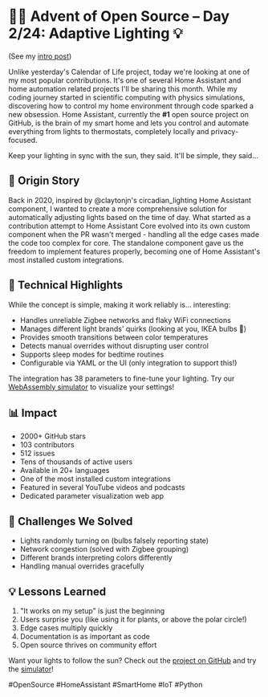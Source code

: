 # 🎄🎁 Advent of Open Source – Day 2/24: Adaptive Lighting 💡

(See my [intro post](https://www.linkedin.com/posts/basnijholt_advent-of-open-source-celebrating-activity-7269075513002909697-M89J))

Unlike yesterday's Calendar of Life project, today we're looking at one of my most popular contributions. It's one of several Home Assistant and home automation related projects I'll be sharing this month. While my coding journey started in scientific computing with physics simulations, discovering how to control my home environment through code sparked a new obsession. Home Assistant, currently the **#1** open source project on GitHub, is the brain of my smart home and lets you control and automate everything from lights to thermostats, completely locally and privacy-focused.

Keep your lighting in sync with the sun, they said. It'll be simple, they said...

## 📖 Origin Story
Back in 2020, inspired by @claytonjn's circadian_lighting Home Assistant component, I wanted to create a more comprehensive solution for automatically adjusting lights based on the time of day. What started as a contribution attempt to Home Assistant Core evolved into its own custom component when the PR wasn't merged - handling all the edge cases made the code too complex for core. The standalone component gave us the freedom to implement features properly, becoming one of Home Assistant's most installed custom integrations.

## 🔧 Technical Highlights
While the concept is simple, making it work reliably is... interesting:
* Handles unreliable Zigbee networks and flaky WiFi connections
* Manages different light brands' quirks (looking at you, IKEA bulbs 👀)
* Provides smooth transitions between color temperatures
* Detects manual overrides without disrupting user control
* Supports sleep modes for bedtime routines
* Configurable via YAML or the UI (only integration to support this!)

The integration has 38 parameters to fine-tune your lighting. Try our [WebAssembly simulator](https://basnijholt.github.io/adaptive-lighting/) to visualize your settings!

## 📊 Impact
* 2000+ GitHub stars
* 103 contributors
* 512 issues
* Tens of thousands of active users
* Available in 20+ languages
* One of the most installed custom integrations
* Featured in several YouTube videos and podcasts
* Dedicated parameter visualization web app

## 🎯 Challenges We Solved
* Lights randomly turning on (bulbs falsely reporting state)
* Network congestion (solved with Zigbee grouping)
* Different brands interpreting colors differently
* Handling manual overrides gracefully

## 💡 Lessons Learned
1. "It works on my setup" is just the beginning
2. Users surprise you (like using it for plants, or above the polar circle!)
3. Edge cases multiply quickly
4. Documentation is as important as code
5. Open source thrives on community effort

Want your lights to follow the sun? Check out the [project on GitHub](https://github.com/basnijholt/adaptive-lighting) and try the [simulator](https://basnijholt.github.io/adaptive-lighting/)!

#OpenSource #HomeAssistant #SmartHome #IoT #Python